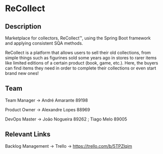 # ReCollect

## Description

Marketplace for collectors, ReCollect™️, using the Spring Boot framework and applying consistent SQA methods.

ReCollect is a platform that allows users to sell their old collections, from simple things such as figurines sold some years ago in stores to rarer items like limited editions of a certain product (book, game, etc.). Here, the buyers can find items they need in order to complete their collections or even start brand new ones!

## Team

Team Manager ->  André Amarante 89198

Product Owner -> Alexandre Lopes 88969

DevOps Master -> João Nogueira 89262 ; Tiago Melo 89005

## Relevant Links

Backlog Management -> Trello -> https://trello.com/b/5TPZlqim

